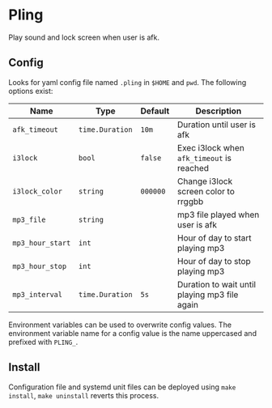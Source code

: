# Pling

Play sound and lock screen when user is afk.

## Config

Looks for yaml config file named `.pling` in `$HOME` and `pwd`. The following options exist:

|Name|Type|Default|Description|
| --- | --- | --- | --- |
| `afk_timeout` | `time.Duration` | `10m` | Duration until user is afk |
| `i3lock` | `bool` | `false` | Exec i3lock when `afk_timeout` is reached |
| `i3lock_color` | `string` | `000000` | Change i3lock screen color to rrggbb |
| `mp3_file` | `string` | | mp3 file played when user is afk |
| `mp3_hour_start` | `int` |  | Hour of day to start playing mp3 |
| `mp3_hour_stop` | `int` | | Hour of day to stop playing mp3 |
| `mp3_interval` | `time.Duration` | `5s` | Duration to wait until playing mp3 file again |

Environment variables can be used to overwrite config values. The environment variable name for a config value is the name uppercased and prefixed with `PLING_`.

## Install

Configuration file and systemd unit files can be deployed using `make install`, `make uninstall` reverts this process.


